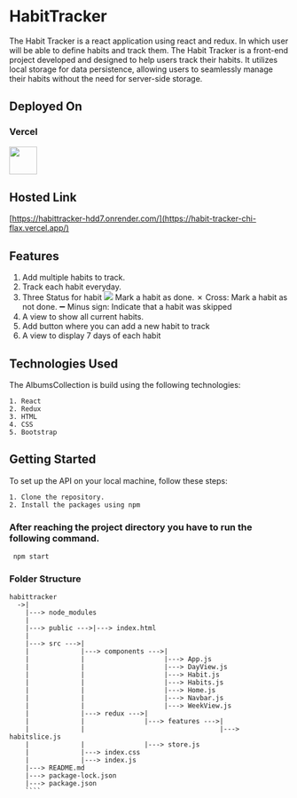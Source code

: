 # HabitTracker

The Habit Tracker is a react application using react and redux. In which user will be able to define habits and track them. The Habit Tracker is a front-end project developed and designed to help users track their habits. It utilizes local storage for data persistence, allowing users to seamlessly manage their habits without the need for server-side storage.

## Deployed On
### Vercel
<img src="https://github.com/AdityaLambat/skill-icons/blob/main/icons/Vercel-Dark.svg" width="50">

## Hosted Link
[https://habittracker-hdd7.onrender.com/](https://habit-tracker-chi-flax.vercel.app/)

## Features

1. Add multiple habits to track.
2. Track each habit everyday.
3. Three Status for habit
   <img src="https://cdn-icons-png.flaticon.com/128/190/190411.png"> Mark a habit as done.
✗ Cross: Mark a habit as not done.
➖ Minus sign: Indicate that a habit was skipped
4. A view to show all current habits.
5. Add button where you can add a new habit to track
6. A view to display 7 days of each habit

## Technologies Used

The AlbumsCollection is build using the following technologies:
````
1. React
2. Redux
3. HTML
4. CSS
5. Bootstrap
````

## Getting Started

To set up the API on your local machine, follow these steps:
````
1. Clone the repository.
2. Install the packages using npm
````

### After reaching the project directory you have to run the following command.
````
 npm start
````

### Folder Structure

````
habittracker
  ->|           
    |---> node_modules 
    |                  
    |---> public --->|---> index.html
    |
    |---> src --->|
    |             |---> components --->|
    |             |                    |---> App.js
    |             |                    |---> DayView.js
    |             |                    |---> Habit.js
    |             |                    |---> Habits.js
    |             |                    |---> Home.js
    |             |                    |---> Navbar.js
    |             |                    |---> WeekView.js
    |             |---> redux --->|
    |             |               |---> features --->|
    |             |                                  |---> habitslice.js
    |             |               |---> store.js
    |             |---> index.css
    |             |---> index.js
    |---> README.md
    |---> package-lock.json
    |---> package.json
    ````
